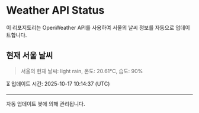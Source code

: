 
# Weather API Status

이 리포지토리는 OpenWeather API를 사용하여 서울의 날씨 정보를 자동으로 업데이트합니다.

## 현재 서울 날씨
> 서울의 현재 날씨: light rain, 온도: 20.61°C, 습도: 90%

⏳ 업데이트 시간: 2025-10-17 10:14:37 (UTC)

---
자동 업데이트 봇에 의해 관리됩니다.
